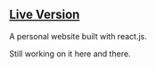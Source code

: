 [Live Version](http://aftwasiq.com/)
---
A personal website built with react.js.

Still working on it here and there.
